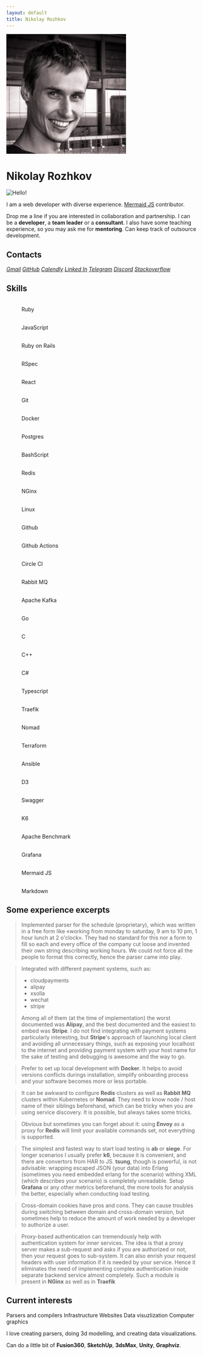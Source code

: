 ```yaml
---
layout: default
title: Nikolay Rozhkov
---
```


<link rel="stylesheet" href="./styles/index.css">
<script src="./scripts/index.js"></script>

<div class="about" markdown="1">

<img class="me" src="./images/me.jpg">

<h1>Nikolay Rozhkov</h1>

<p markdown="1">

![Hello!](https://readme-typing-svg.demolab.com?font=Fira+Code&size=18&duration=1800&pause=80&color=00111d&multiline=true&width=500&height=75&lines=Hello!+Nice+to+meet+you.;I+have+been+programming+for+quite+a+time.;Feel+free+to+contact+me.)
</p>

I am a web developer with diverse experience.
[Mermaid JS](https://github.com/mermaid-js/mermaid) contributor.

Drop me a line if you are interested in collaboration and partnership.
I can be a **developer**, a **team leader** or a **consultant**.
I also have some teaching experience, so you may ask me for **mentoring**.
Can keep track of outsource development.

</div>

## Contacts

<address class="line">
<a class="gmail"         href="mailto:nironame@gmail.com"                      >Gmail</a>
<a class="github"        href="https://github.com/nirname"                     >GitHub</a>
<a class="calendly"      href="https://calendly.com/nirname"                   >Calendly</a>
<a class="linkedin"      href="https://www.linkedin.com/in/nirname"            >Linked In</a>
<a class="telegram"      href="https://t.me/nironame"                          >Telegram</a>
<a class="discord"       href="https://discordapp.com/users/938026250860134420">Discord</a>
<a class="stackoverflow" href="https://stackoverflow.com/users/4175647"        >Stackoverflow</a>
</address>

## Skills

<div class="flex">
<figure class="tile skill"><img class="ruby">               <figcaption>Ruby             </figcaption></figure>
<figure class="tile skill"><img class="javascript">         <figcaption>JavaScript       </figcaption></figure>
<figure class="tile skill"><img class="rubyonrails">        <figcaption>Ruby on Rails    </figcaption></figure>
<figure class="tile skill"><img class="rspec">              <figcaption>RSpec            </figcaption></figure>
<figure class="tile skill"><img class="react">              <figcaption>React            </figcaption></figure>
<figure class="tile skill"><img class="git">                <figcaption>Git              </figcaption></figure>
<figure class="tile skill"><img class="docker">             <figcaption>Docker           </figcaption></figure>
<figure class="tile skill"><img class="postgresql">         <figcaption>Postgres         </figcaption></figure>
<figure class="tile skill"><img class="gnubash">            <figcaption>BashScript       </figcaption></figure>
<figure class="tile skill"><img class="redis">              <figcaption>Redis            </figcaption></figure>
<figure class="tile skill"><img class="nginx">              <figcaption>NGinx            </figcaption></figure>
<figure class="tile skill"><img class="linux">              <figcaption>Linux            </figcaption></figure>
<figure class="tile skill"><img class="github animated">    <figcaption>Github           </figcaption></figure>
<figure class="tile skill"><img class="githubactions">      <figcaption>Github Actions   </figcaption></figure>
<figure class="tile skill"><img class="circleci animated">  <figcaption>Circle CI        </figcaption></figure>
<figure class="tile skill"><img class="rabbitmq">           <figcaption>Rabbit MQ        </figcaption></figure>
<figure class="tile skill"><img class="apachekafka animated"><figcaption>Apache Kafka     </figcaption></figure>
<figure class="tile skill"><img class="go">                 <figcaption>Go               </figcaption></figure>
<figure class="tile skill"><img class="c">                  <figcaption>C                </figcaption></figure>
<figure class="tile skill"><img class="cplusplus">          <figcaption>C++              </figcaption></figure>
<figure class="tile skill"><img class="csharp">             <figcaption>C#               </figcaption></figure>
<figure class="tile skill"><img class="typescript">         <figcaption>Typescript       </figcaption></figure>
<figure class="tile skill"><img class="traefikproxy">       <figcaption>Traefik          </figcaption></figure>
<figure class="tile skill"><img class="nomad">              <figcaption>Nomad            </figcaption></figure>
<figure class="tile skill"><img class="terraform">          <figcaption>Terraform        </figcaption></figure>
<figure class="tile skill"><img class="ansible">            <figcaption>Ansible          </figcaption></figure>
<figure class="tile skill"><img class="d3dotjs">            <figcaption>D3               </figcaption></figure>
<figure class="tile skill"><img class="swagger">            <figcaption>Swagger          </figcaption></figure>
<figure class="tile skill"><img class="k6">                 <figcaption>K6               </figcaption></figure>
<figure class="tile skill"><img class="apache">             <figcaption>Apache Benchmark </figcaption></figure>
<figure class="tile skill"><img class="grafana">            <figcaption>Grafana          </figcaption></figure>
<figure class="tile skill"><img class="mermaid">            <figcaption>Mermaid JS       </figcaption></figure>
<figure class="tile skill"><img class="markdown animated">  <figcaption>Markdown         </figcaption></figure>
</div>

## Some experience excerpts

> Implemented parser for the schedule (proprietary), which was written in a free
> form like &laquo;working from monday to saturday, 9 am to 10 pm, 1 hour lunch
> at 2 o'clock&raquo;. They had no standard for this nor a form to fill so each
> and every office of the company cut loose and invented their own string
> describing working hours. We could not force all the people to format this
> correctly, hence the parser came into play.

> Integrated with different payment systems, such as:
> - cloudpayments
> - alipay
> - xsolla
> - wechat
> - stripe
> 
> Among all of them (at the time of implementation) the worst documented was
> **Alipay**, and the best documented and the easiest to embed was **Stripe**. I
> do not find integrating with payment systems particularly interesting, but
> **Stripe**'s approach of launching local client and avoiding all unnecessary
> things, such as exposing your localhost to the internet and providing payment
> system with your host name for the sake of testing and debugging is awesome
> and the way to go.

> Prefer to set up local development with **Docker**. It helps to avoid versions
> conflicts durings installation, simplify onboarding process and your software
> becomes more or less portable.

> It can be awkward to configure **Redis** clusters as well as **Rabbit MQ**
> clusters within Kubernetes or **Nomad**. They need to know node / host name of
> their siblings beforehand, which can be tricky when you are using service
> discovery. It is possible, but always takes some tricks.

> Obvious but sometimes you can forget about it: using **Envoy** as a proxy for
> **Redis** will limit your available commands set, not everything is supported.

> The simplest and fastest way to start load testing is **ab** or **siege**. For
> longer scenarios I usually prefer **k6**, because it is convenient, and there
> are convertors from HAR to JS. **tsung**, though is powerful, is not
> advisable: wrapping escaped JSON (your data) into Erlang (sometimes you need
> embedded erlang for the scenario) withing XML (which describes your scenario)
> is completely unreadable. Setup **Grafana** or any other metrics beforehand,
> the more tools for analysis the better, especially when conducting load
> testing.

> Cross-domain cookies have pros and cons. They can cause troubles during
> switching between domain and cross-domain version, but sometimes help to
> reduce the amount of work needed by a developer to authorize a user.

> Proxy-based authentication can tremendously help with authentication system
> for inner services. The idea is that a proxy server makes a sub-request and
> asks if you are authorized or not, then your request goes to sub-system. It
> can also enrish your request headers with user information if it is needed by
> your service. Hence it eliminates the need of implementing complex
> authentication inside separate backend service almost completely. Such a
> module is present in **NGinx** as well as in **Traefik**

## Current interests

<p class="line">
<span class="interest interest-1">Parsers and compilers</span>
<span class="interest interest-2">Infrastructure</span>
<span class="interest interest-3">Websites</span>
<span class="interest interest-4">Data visuzlization</span>
<span class="interest interest-5">Computer graphics</span>
</p>

I love creating parsers, doing 3d modelling, and creating data visualizations.

Can do a little bit of
**Fusion360**,
**SketchUp**,
**3dsMax**,
**Unity**,
**Graphviz**.
